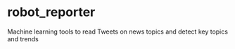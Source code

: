 # robot_reporter
Machine learning tools to read Tweets on news topics and detect key topics and trends
